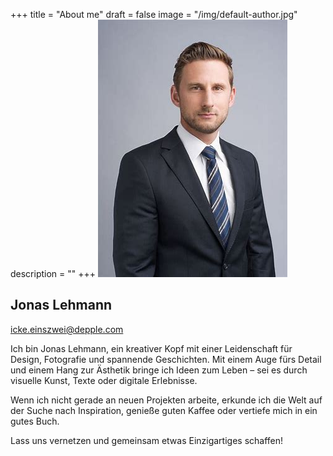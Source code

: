 +++
title = "About me"
draft = false
image = "/img/default-author.jpg"
description = ""
+++
![](herunterladen.jpg)

## Jonas Lehmann

icke.einszwei@depple.com


Ich bin Jonas Lehmann, ein kreativer Kopf mit einer Leidenschaft für Design, Fotografie und spannende Geschichten. Mit einem Auge fürs Detail und einem Hang zur Ästhetik bringe ich Ideen zum Leben – sei es durch visuelle Kunst, Texte oder digitale Erlebnisse.

Wenn ich nicht gerade an neuen Projekten arbeite, erkunde ich die Welt auf der Suche nach Inspiration, genieße guten Kaffee oder vertiefe mich in ein gutes Buch.

Lass uns vernetzen und gemeinsam etwas Einzigartiges schaffen!